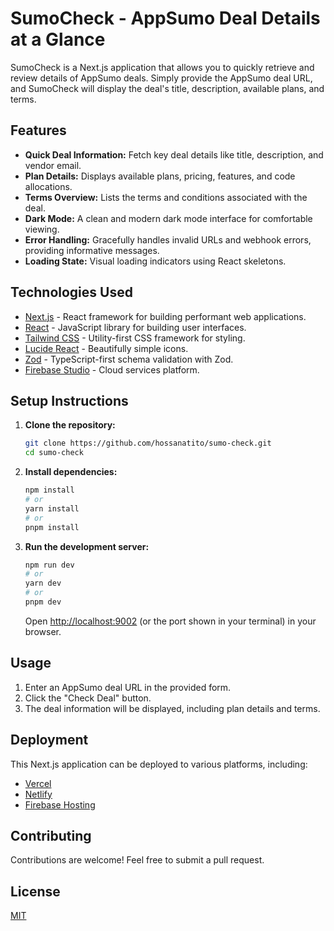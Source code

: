 # SumoCheck - AppSumo Deal Details at a Glance

SumoCheck is a Next.js application that allows you to quickly retrieve and review details of AppSumo deals. Simply provide the AppSumo deal URL, and SumoCheck will display the deal's title, description, available plans, and terms.

## Features

*   **Quick Deal Information:** Fetch key deal details like title, description, and vendor email.
*   **Plan Details:**  Displays available plans, pricing, features, and code allocations.
*   **Terms Overview:** Lists the terms and conditions associated with the deal.
*   **Dark Mode:**  A clean and modern dark mode interface for comfortable viewing.
*   **Error Handling:** Gracefully handles invalid URLs and webhook errors, providing informative messages.
*   **Loading State:** Visual loading indicators using React skeletons.

## Technologies Used

*   [Next.js](https://nextjs.org/) - React framework for building performant web applications.
*   [React](https://reactjs.org/) - JavaScript library for building user interfaces.
*   [Tailwind CSS](https://tailwindcss.com/) - Utility-first CSS framework for styling.
*   [Lucide React](https://lucide.dev/) - Beautifully simple icons.
*   [Zod](https://zod.dev/) - TypeScript-first schema validation with Zod.
*   [Firebase Studio](https://studio.firebase.google.com/) - Cloud services platform.

## Setup Instructions

1.  **Clone the repository:**

    ```bash
    git clone https://github.com/hossanatito/sumo-check.git
    cd sumo-check
    ```

2.  **Install dependencies:**

    ```bash
    npm install
    # or
    yarn install
    # or
    pnpm install
    ```

4.  **Run the development server:**

    ```bash
    npm run dev
    # or
    yarn dev
    # or
    pnpm dev
    ```

    Open [http://localhost:9002](http://localhost:9002) (or the port shown in your terminal) in your browser.

## Usage

1.  Enter an AppSumo deal URL in the provided form.
2.  Click the "Check Deal" button.
3.  The deal information will be displayed, including plan details and terms.

## Deployment

This Next.js application can be deployed to various platforms, including:

*   [Vercel](https://vercel.com/)
*   [Netlify](https://www.netlify.com/)
*   [Firebase Hosting](https://firebase.google.com/docs/hosting)

## Contributing

Contributions are welcome! Feel free to submit a pull request.

## License

[MIT](LICENSE)
